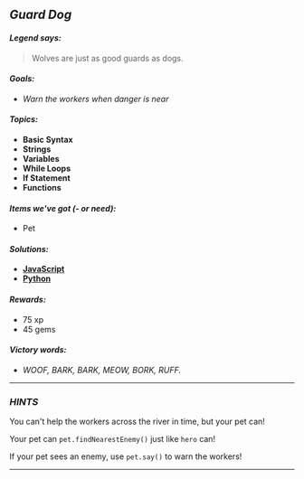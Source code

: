 ## _Guard Dog_

#### _Legend says:_
> Wolves are just as good guards as dogs.

#### _Goals:_
+ _Warn the workers when danger is near_

#### _Topics:_
+ **Basic Syntax**
+ **Strings**
+ **Variables**
+ **While Loops**
+ **If Statement**
+ **Functions**

#### _Items we've got (- or need):_
+ Pet

#### _Solutions:_
+ **[JavaScript](guardDog.js)**
+ **[Python](guard_dog.py)**

#### _Rewards:_
+ 75 xp
+ 45 gems

#### _Victory words:_
+ _WOOF, BARK, BARK, MEOW, BORK, RUFF._

___

### _HINTS_

You can't help the workers across the river in time, but your pet can!

Your pet can `pet.findNearestEnemy()` just like `hero` can!

If your pet sees an enemy, use `pet.say()` to warn the workers!

___
